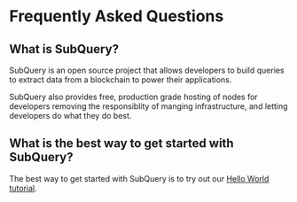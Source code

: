 # Frequently Asked Questions

## What is SubQuery?

SubQuery is an open source project that allows developers to build queries to extract data from a blockchain to power their applications.

SubQuery also provides free, production grade hosting of nodes for developers removing the responsiblity of manging infrastructure, and letting developers do what they do best.

## What is the best way to get started with SubQuery?

The best way to get started with SubQuery is to try out our [Hello World tutorial](../quickstart/helloworld-localhost.html).

